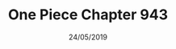 ---
title: "One Piece Chapter 943"
date: 24/05/2019
range: 17
description: "One Piece Chapter 943"
previous: "series/one-piece/chapter-942"
next: "series/one-piece"
thumbnail: "One Piece"
manga: "manga"
---